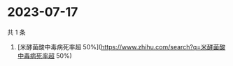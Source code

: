 # 2023-07-17

共 1 条

<!-- BEGIN -->
<!-- 最后更新时间 Mon Jul 17 2023 02:11:12 GMT+0800 (China Standard Time) -->

1. [米酵菌酸中毒病死率超
   50%](https://www.zhihu.com/search?q=米酵菌酸中毒病死率超 50%)

<!-- END -->
